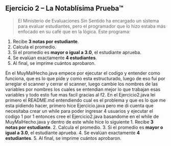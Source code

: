 ## Ejercicio 2 – **La Notablísima Prueba™**

> El Ministerio de Evaluaciones Sin Sentido ha encargado un sistema para evaluar estudiantes, pero el programador que lo hizo estaba más enfocado en su café que en la lógica. Este programa:
> 
1. Recibe **3 notas por estudiante**.
2. Calcula el promedio.
3. Si el promedio es **mayor o igual a 3.0**, el estudiante aprueba.
4. Se evalúan exactamente **4 estudiantes**.
5. Al final, se imprime cuántos aprobaron.

En el MuyMalHecho.java empece por ejecutar el codigo y entender como funciona, que es lo que pide y como esta estructurado, luego de eso fui por arreglar el scanner y cerrar el scanner, luego cambie los nombres de las variables por nombres los cuales se entendian mejor lo que trabajan esas variables y todo esto fue mas facil gracias al f2.
En el Ejercicio2.java lei primero el README.md entendiendo cual es el problema y que es lo que me esta pidiendo hacer, primero hice Ejercicio.java pero me di cuenta que necesitaba crear un while para poder ingresar 4 usuarios y ejecutar el codigo 1 por 1 entonces cree el Ejercicio2.java basandome en el while de MuyMalHecho.java y dentro de este while hice lo siguiente 1. Recibe **3 notas por estudiante**.
2. Calcula el promedio.
3. Si el promedio es **mayor o igual a 3.0**, el estudiante aprueba.
4. Se evalúan exactamente **4 estudiantes**.
5. Al final, se imprime cuántos aprobaron.